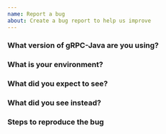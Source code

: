 ```yaml
---
name: Report a bug
about: Create a bug report to help us improve
---
```


<!-- Please answer these questions before submitting a bug report. -->

### What version of gRPC-Java are you using?

### What is your environment?
<!-- operating system (Linux, Windows,...) and version, jdk version, etc. -->

### What did you expect to see?

### What did you see instead?

### Steps to reproduce the bug

<!-- Make sure you include information that can help us debug (full error message, exception listing, stack trace, logs). -->
